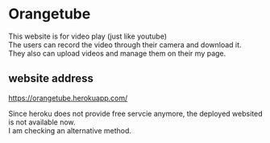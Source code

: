 # Orangetube

This website is for video play (just like youtube)  
The users can record the video through their camera and download it.  
They also can upload videos and manage them on their my page.


## website address

https://orangetube.herokuapp.com/

Since heroku does not provide free servcie anymore, the deployed websited is not available now.  
I am checking an alternative method.